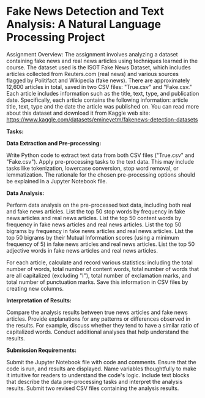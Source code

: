 # Fake News Detection and Text Analysis: A Natural Language Processing Project

Assignment Overview:
The assignment involves analyzing a dataset containing fake news and real news articles using techniques learned in the course. The dataset used is the ISOT Fake News Dataset, which includes articles collected from Reuters.com (real news) and various sources flagged by Politifact and Wikipedia (fake news). There are approximately 12,600 articles in total, saved in two CSV files: "True.csv" and "Fake.csv." Each article includes information such as the title, text, type, and publication date. Specifically, each article contains the following information: article title, text, type and the date the article was published on. 
You can read more about this dataset and download it from Kaggle web site: https://www.kaggle.com/datasets/emineyetm/fakenews-detection-datasets

**Tasks:**

**Data Extraction and Pre-processing:**

Write Python code to extract text data from both CSV files ("True.csv" and "Fake.csv").
Apply pre-processing tasks to the text data. This may include tasks like tokenization, lowercase conversion, stop word removal, or lemmatization. The rationale for the chosen pre-processing options should be explained in a Jupyter Notebook file.

**Data Analysis:**

Perform data analysis on the pre-processed text data, including both real and fake news articles.
List the top 50 stop words by frequency in fake news articles and real news articles.
List the top 50 content words by frequency in fake news articles and real news articles.
List the top 50 bigrams by frequency in fake news articles and real news articles.
List the top 50 bigrams by their Mutual Information scores (using a minimum frequency of 5) in fake news articles and real news articles.
List the top 50 adjective words in fake news articles and real news articles.


For each article, calculate and record various statistics:
including the total number of words, total number of content words, total number of words that are all capitalized (excluding "I"), total number of exclamation marks, and total number of punctuation marks. Save this information in CSV files by creating new columns.


**Interpretation of Results:**

Compare the analysis results between true news articles and fake news articles.
Provide explanations for any patterns or differences observed in the results. For example, discuss whether they tend to have a similar ratio of capitalized words.
Conduct additional analyses that help understand the results.

**Submission Requirements:**

Submit the Jupyter Notebook file with code and comments.
Ensure that the code is run, and results are displayed.
Name variables thoughtfully to make it intuitive for readers to understand the code's logic.
Include text blocks that describe the data pre-processing tasks and interpret the analysis results.
Submit two revised CSV files containing the analysis results.

